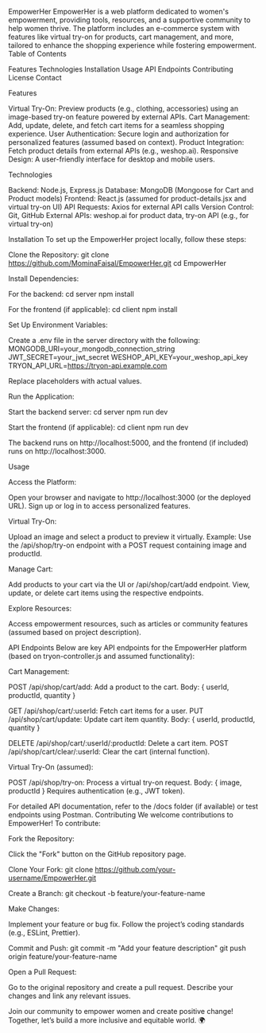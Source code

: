 EmpowerHer
EmpowerHer is a web platform dedicated to women's empowerment, providing tools, resources, and a supportive community to help women thrive. The platform includes an e-commerce system with features like virtual try-on for products, cart management, and more, tailored to enhance the shopping experience while fostering empowerment.
Table of Contents

Features
Technologies
Installation
Usage
API Endpoints
Contributing
License
Contact

Features

Virtual Try-On: Preview products (e.g., clothing, accessories) using an image-based try-on feature powered by external APIs.
Cart Management: Add, update, delete, and fetch cart items for a seamless shopping experience.
User Authentication: Secure login and authorization for personalized features (assumed based on context).
Product Integration: Fetch product details from external APIs (e.g., weshop.ai).
Responsive Design: A user-friendly interface for desktop and mobile users.

Technologies

Backend: Node.js, Express.js
Database: MongoDB (Mongoose for Cart and Product models)
Frontend: React.js (assumed for product-details.jsx and virtual try-on UI)
API Requests: Axios for external API calls
Version Control: Git, GitHub
External APIs: weshop.ai for product data, try-on API (e.g., for virtual try-on)

Installation
To set up the EmpowerHer project locally, follow these steps:

Clone the Repository:
git clone https://github.com/MominaFaisal/EmpowerHer.git
cd EmpowerHer


Install Dependencies:

For the backend:
cd server
npm install


For the frontend (if applicable):
cd client
npm install




Set Up Environment Variables:

Create a .env file in the server directory with the following:
MONGODB_URI=your_mongodb_connection_string
JWT_SECRET=your_jwt_secret
WESHOP_API_KEY=your_weshop_api_key
TRYON_API_URL=https://tryon-api.example.com


Replace placeholders with actual values.



Run the Application:

Start the backend server:
cd server
npm run dev


Start the frontend (if applicable):
cd client
npm run dev


The backend runs on http://localhost:5000, and the frontend (if included) runs on http://localhost:3000.




Usage

Access the Platform:

Open your browser and navigate to http://localhost:3000 (or the deployed URL).
Sign up or log in to access personalized features.


Virtual Try-On:

Upload an image and select a product to preview it virtually.
Example: Use the /api/shop/try-on endpoint with a POST request containing image and productId.


Manage Cart:

Add products to your cart via the UI or /api/shop/cart/add endpoint.
View, update, or delete cart items using the respective endpoints.


Explore Resources:

Access empowerment resources, such as articles or community features (assumed based on project description).



API Endpoints
Below are key API endpoints for the EmpowerHer platform (based on tryon-controller.js and assumed functionality):

Cart Management:

POST /api/shop/cart/add: Add a product to the cart.
Body: { userId, productId, quantity }


GET /api/shop/cart/:userId: Fetch cart items for a user.
PUT /api/shop/cart/update: Update cart item quantity.
Body: { userId, productId, quantity }


DELETE /api/shop/cart/:userId/:productId: Delete a cart item.
POST /api/shop/cart/clear/:userId: Clear the cart (internal function).


Virtual Try-On (assumed):

POST /api/shop/try-on: Process a virtual try-on request.
Body: { image, productId }
Requires authentication (e.g., JWT token).





For detailed API documentation, refer to the /docs folder (if available) or test endpoints using Postman.
Contributing
We welcome contributions to EmpowerHer! To contribute:

Fork the Repository:

Click the "Fork" button on the GitHub repository page.


Clone Your Fork:
git clone https://github.com/your-username/EmpowerHer.git


Create a Branch:
git checkout -b feature/your-feature-name


Make Changes:

Implement your feature or bug fix.
Follow the project’s coding standards (e.g., ESLint, Prettier).


Commit and Push:
git commit -m "Add your feature description"
git push origin feature/your-feature-name


Open a Pull Request:

Go to the original repository and create a pull request.
Describe your changes and link any relevant issues.





Join our community to empower women and create positive change! Together, let’s build a more inclusive and equitable world. 🌍
